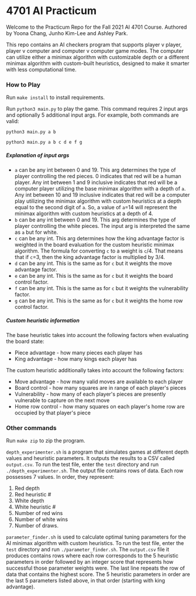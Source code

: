 # 4701 AI Practicum

Welcome to the Practicum Repo for the Fall 2021 AI 4701 Course. Authored by Yoona Chang, Junho Kim-Lee and Ashley Park.

This repo contains an AI checkers program that supports player v player, player v computer and computer v computer game modes. The computer can utilize either a minimax algorithm with customizable depth or a different minimax algorithm with custom-built heuristics, designed to make it smarter with less computational time.

### How to Play

Run `make install` to install requirements.


Run `python3 main.py` to play the game. This command requires 2 input args and optionally 5 additional input args. For example, both commands are valid:

`python3 main.py a b`

`python3 main.py a b c d e f g`

##### Explanation of input args

* `a` can be any int between 0 and 19. This arg determines the type of player controlling the red pieces. 0 indicates that red will be a human player. Any int between 1 and 9 inclusive indicates that red will be a computer player utilizing the base minimax algorithm with a depth of `a`. Any int between 10 and 19 inclusive indicates that red will be a computer play utilizing the minimax algorithm with custom heuristics at a depth equal to the second digit of `a`. So, a value of `a`=14 will represent the minimax algorithm with custom heuristics at a depth of 4.
* `b` can be any int between 0 and 19. This arg determines the type of player controlling the white pieces. The input arg is interpreted the same as `a` but for white.
* `c` can be any int. This arg determines how the king advantage factor is weighted in the board evaluation for the custom heuristic minimax algorithm. The formula for converting `c` to a weight is `c`/4. That means that if `c`=3, then the king advantage factor is multiplied by 3/4.
* `d` can be any int. This is the same as for `c` but it weights the move advantage factor.
* `e` can be any int. This is the same as for `c` but it weights the board control factor.
* `f` can be any int. This is the same as for `c` but it weights the vulnerability factor.
* `g` can be any int. This is the same as for `c` but it weights the home row control factor.

##### Custom heuristic information

The base heuristic takes into account the following factors when evaluating the board state:

* Piece advantage - how many pieces each player has
* King advantage - how many kings each player has


The custom heuristic additionally takes into account the following factors:

* Move advantage - how many valid moves are available to each player
* Board control - how many squares are in range of each player's pieces
* Vulnerability - how many of each player's pieces are presently vulnerable to capture on the next move
* Home row control - how many squares on each player's home row are occupied by that player's piece


### Other commands

Run `make zip` to zip the program.

`depth_experimenter.sh` is a program that simulates games at different depth values and heuristic parameters. It outputs the results to a CSV called `output.csv`. To run the test file, enter the `test` directory and run `./depth_experimenter.sh`. The output file contains rows of data. Each row possesses 7 values. In order, they represent:

1. Red depth
2. Red heuristic #
3. White depth
4. White heuristic #
5. Number of red wins
6. Number of white wins
7. Number of draws.

`parameter_finder.sh` is used to calculate optimal tuning parameters for the AI minimax algorithm with custom heuristics. To run the test file, enter the `test` directory and run `./parameter_finder.sh`. The `output.csv` file it produces contains rows where each row corresponds to the 5 heuristic parameters in order followed by an integer score that represents how successful those parameter weights were. The last line repeats the row of data that contains the highest score. The 5 heuristic parameters in order are the last 5 parameters listed above, in that order (starting with king advantage).
